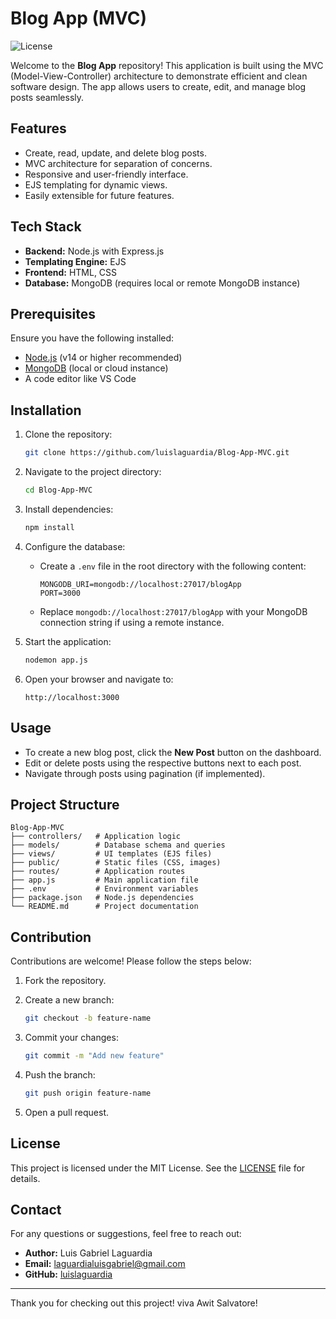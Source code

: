 # Blog App (MVC)

![License](https://img.shields.io/badge/license-MIT-blue.svg)

Welcome to the **Blog App** repository! This application is built using the MVC (Model-View-Controller) architecture to demonstrate efficient and clean software design. The app allows users to create, edit, and manage blog posts seamlessly.

## Features

- Create, read, update, and delete blog posts.
- MVC architecture for separation of concerns.
- Responsive and user-friendly interface.
- EJS templating for dynamic views.
- Easily extensible for future features.

## Tech Stack

- **Backend:** Node.js with Express.js
- **Templating Engine:** EJS
- **Frontend:** HTML, CSS
- **Database:** MongoDB (requires local or remote MongoDB instance)

## Prerequisites

Ensure you have the following installed:

- [Node.js](https://nodejs.org/) (v14 or higher recommended)
- [MongoDB](https://www.mongodb.com/) (local or cloud instance)
- A code editor like VS Code

## Installation

1. Clone the repository:

   ```bash
   git clone https://github.com/luislaguardia/Blog-App-MVC.git
   ```

2. Navigate to the project directory:

   ```bash
   cd Blog-App-MVC
   ```

3. Install dependencies:

   ```bash
   npm install
   ```

4. Configure the database:

   - Create a `.env` file in the root directory with the following content:

     ```env
     MONGODB_URI=mongodb://localhost:27017/blogApp
     PORT=3000
     ```

   - Replace `mongodb://localhost:27017/blogApp` with your MongoDB connection string if using a remote instance.

5. Start the application:

   ```bash
   nodemon app.js
   ```

6. Open your browser and navigate to:

   ```
   http://localhost:3000
   ```

## Usage

- To create a new blog post, click the **New Post** button on the dashboard.
- Edit or delete posts using the respective buttons next to each post.
- Navigate through posts using pagination (if implemented).

## Project Structure

```plaintext
Blog-App-MVC
├── controllers/   # Application logic
├── models/        # Database schema and queries
├── views/         # UI templates (EJS files)
├── public/        # Static files (CSS, images)
├── routes/        # Application routes
├── app.js         # Main application file
├── .env           # Environment variables
├── package.json   # Node.js dependencies
└── README.md      # Project documentation
```

## Contribution

Contributions are welcome! Please follow the steps below:

1. Fork the repository.
2. Create a new branch:

   ```bash
   git checkout -b feature-name
   ```

3. Commit your changes:

   ```bash
   git commit -m "Add new feature"
   ```

4. Push the branch:

   ```bash
   git push origin feature-name
   ```

5. Open a pull request.

## License

This project is licensed under the MIT License. See the [LICENSE](LICENSE) file for details.

## Contact

For any questions or suggestions, feel free to reach out:

- **Author:** Luis Gabriel Laguardia
- **Email:** laguardialuisgabriel@gmail.com
- **GitHub:** [luislaguardia](https://github.com/luislaguardia)

---

Thank you for checking out this project! viva Awit Salvatore!
